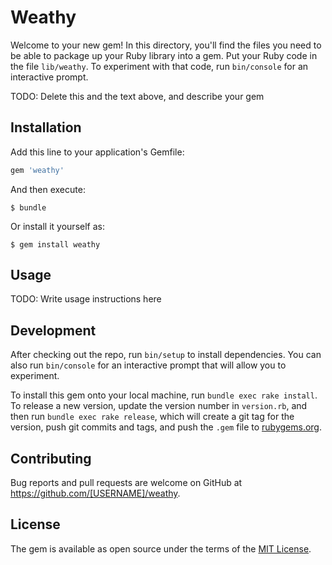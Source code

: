 # Weathy

Welcome to your new gem! In this directory, you'll find the files you need to be able to package up your Ruby library into a gem. Put your Ruby code in the file `lib/weathy`. To experiment with that code, run `bin/console` for an interactive prompt.

TODO: Delete this and the text above, and describe your gem

## Installation

Add this line to your application's Gemfile:

```ruby
gem 'weathy'
```

And then execute:

    $ bundle

Or install it yourself as:

    $ gem install weathy

## Usage

TODO: Write usage instructions here

## Development

After checking out the repo, run `bin/setup` to install dependencies. You can also run `bin/console` for an interactive prompt that will allow you to experiment.

To install this gem onto your local machine, run `bundle exec rake install`. To release a new version, update the version number in `version.rb`, and then run `bundle exec rake release`, which will create a git tag for the version, push git commits and tags, and push the `.gem` file to [rubygems.org](https://rubygems.org).

## Contributing

Bug reports and pull requests are welcome on GitHub at https://github.com/[USERNAME]/weathy.


## License

The gem is available as open source under the terms of the [MIT License](http://opensource.org/licenses/MIT).


